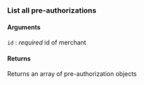### List all pre-authorizations

#### Arguments

`id`
:	_required_ id of merchant

#### Returns

Returns an array of pre-authorization objects